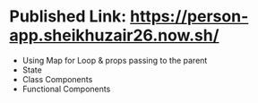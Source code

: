 # Published Link: https://person-app.sheikhuzair26.now.sh/

- Using Map for Loop & props passing to the parent
- State
- Class Components
- Functional Components 
